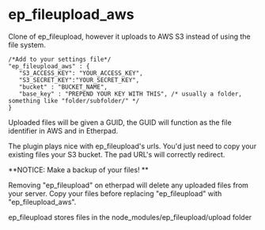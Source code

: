 # ep_fileupload_aws

Clone of ep_fileupload, however it uploads to AWS S3 instead of using the file system. 

    /*Add to your settings file*/
    "ep_fileupload_aws" : {
       "S3_ACCESS_KEY": "YOUR_ACCESS_KEY",
       "S3_SECRET_KEY":"YOUR_SECRET_KEY",
       "bucket" : "BUCKET_NAME",
       "base_key" : "PREPEND YOUR KEY WITH THIS", /* usually a folder, something like "folder/subfolder/" */
    }

Uploaded files will be given a GUID, the GUID will function as the file identifier in AWS and in Etherpad.

The plugin plays nice with ep_fileupload's urls. You'd just need to copy your existing files your S3 bucket. The pad URL's will correctly redirect.

**NOTICE: Make a backup of your files! **

Removing "ep_fileupload" on etherpad will delete any uploaded files from your server. Copy your files before replacing "ep_fileupload" with "ep_fileupload_aws".

ep_fileupload stores files in the  node_modules/ep_fileupload/upload folder
